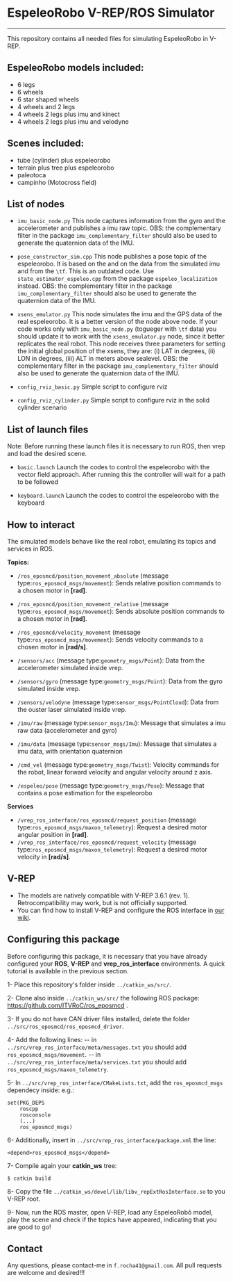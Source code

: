 # EspeleoRobo V-REP/ROS Simulator
----------------------
This repository contains all needed files for simulating EspeleoRobo in V-REP.

## EspeleoRobo models included:
- 6 legs
- 6 wheels
- 6 star shaped wheels
- 4 wheels and 2 legs
- 4 wheels 2 legs plus imu and kinect
- 4 wheels 2 legs plus imu and velodyne

## Scenes included:
- tube (cylinder) plus espeleorobo
- terrain plus tree plus espeleorobo
- paleotoca
- campinho (Motocross field)


## List of nodes


- `imu_basic_node.py` This node captures information from the gyro and the accelerometer and publishes a imu raw topic. OBS: the complementary filter in the package `imu_complementary_filter` should also be used to generate the quaternion data of the IMU.

- `pose_constructor_sim.cpp` This node publishes a pose topic of the espeleorobo. It is based on the and on the data from the simulated imu and from the `\tf`. This is an outdated code. Use `state_estimator_espeleo.cpp` from the package `espeleo_localization` instead. OBS: the complementary filter in the package `imu_complementary_filter` should also be used to generate the quaternion data of the IMU.

- `xsens_emulator.py` This node simulates the imu and the GPS data of the real espeleorobo. It is a better version of the node above node. If your code works only with `imu_basic_node.py` (togueger with `\tf` data) you should update it to work with the `xsens_emulator.py` node, since it better replicates the real robot. This node receives three parameters for setting the initial global position of the xsens, they are: (i) LAT in degrees, (ii) LON in degrees, (iii) ALT in meters above sealevel.
OBS: the complementary filter in the package `imu_complementary_filter` should also be used to generate the quaternion data of the IMU.

- `config_rviz_basic.py` Simple script to configure rviz

- `config_rviz_cylinder.py` Simple script to configure rviz in the solid cylinder scenario


## List of launch files

Note: Before running these launch files it is necessary to run ROS, then vrep and load the desired scene.

- `basic.launch` Launch the codes to control the espeleorobo with the vector field approach. After running this the controller will wait for a path to be followed

- `keyboard.launch` Launch the codes to control the espeleorobo with the keyboard


## How to interact

The simulated models behave like the real robot, emulating its topics and services in ROS.

**Topics:**
- `/ros_eposmcd/position_movement_absolute`  (message type:`ros_eposmcd_msgs/movement`): Sends relative position commands to a chosen motor in **[rad]**.
- `/ros_eposmcd/position_movement_relative`  (message type:`ros_eposmcd_msgs/movement`): Sends absolute position commands to a chosen motor in **[rad]**.
- `/ros_eposmcd/velocity_movement`  (message type:`ros_eposmcd_msgs/movement`): Sends velocity commands to a chosen motor in **[rad/s]**.

- `/sensors/acc`  (message type:`geometry_msgs/Point`): Data from the accelerometer simulated inside vrep.
- `/sensors/gyro`  (message type:`geometry_msgs/Point`): Data from the gyro simulated inside vrep.
- `/sensors/velodyne`  (message type:`sensor_msgs/PointCloud`): Data from the ouster laser simulated inside vrep.
- `/imu/raw`  (message type:`sensor_msgs/Imu`): Message that simulates a imu raw data (accelerometer and gyro)
- `/imu/data`  (message type:`sensor_msgs/Imu`): Message that simulates a imu data, with orientation quaternion
- `/cmd_vel`  (message type:`geometry_msgs/Twist`): Velocity commands for the robot, linear forward velocity and angular velocity around z axis.
- `/espeleo/pose`  (message type:`geometry_msgs/Pose`): Message that contains a pose estimation for the espeleorobo


**Services**
- `/vrep_ros_interface/ros_eposmcd/request_position`  (message type:`ros_eposmcd_msgs/maxon_telemetry`): Request a desired motor angular position in **[rad]**.
- `/vrep_ros_interface/ros_eposmcd/request_velocity`  (message type:`ros_eposmcd_msgs/maxon_telemetry`): Request a desired motor velocity in **[rad/s]**.





<!--
## Launch files

The following scripts must be calles after the roscore and vrep are runned (in this order)

**Topics:**

- `basic.launch`: This script runs the most basic files that preares the robot to receive a reference path.
- `keyboard.launch`: This script runs the basic files to enable to robot be controlled with the keyboard. -->


## V-REP

- The models are natively compatible with V-REP 3.6.1 (rev. 1). Retrocompatibility may work, but is not officially supported.
- You can find how to install V-REP and configure the ROS interface in  [our wiki](https://github.com/ITVRoC/general-wiki/wiki).

## Configuring this package

Before configuring this package, it is necessary that you have already configured your **ROS**, **V-REP** and **vrep_ros_interface** environments.  A quick tutorial is available in the previous section.

1- Place this repository's folder inside ``../catkin_ws/src/``.

2- Clone also inside ``../catkin_ws/src/`` the following ROS package: https://github.com/ITVRoC/ros_eposmcd .

3- If you do not have CAN driver files installed, delete the folder ``../src/ros_eposmcd/ros_eposmcd_driver``.

4- Add the following lines:
-- in ``../src/vrep_ros_interface/meta/messages.txt`` you should add ``ros_eposmcd_msgs/movement``.
-- in ``../src/vrep_ros_interface/meta/services.txt`` you should add ``ros_eposmcd_msgs/maxon_telemetry``.

5- In `../src/vrep_ros_interface/CMakeLists.txt`, add the ``ros_eposmcd_msgs`` dependecy inside:
e.g.:
```
set(PKG_DEPS
    roscpp
    rosconsole
    (...)
    ros_eposmcd_msgs)
```

6- Additionally, insert in ``../src/vrep_ros_interface/package.xml`` the line:
```
<depend>ros_eposmcd_msgs</depend>
```

7- Compile again your **catkin_ws** tree:
```
$ catkin build
```

8- Copy the file `../catkin_ws/devel/lib/libv_repExtRosInterface.so` to you V-REP root.

9- Now, run the ROS master, open V-REP, load any EspeleoRobô model, play the scene and check if the topics have appeared, indicating that you are good to go!

## Contact

Any questions, please contact-me in ``f.rocha41@gmail.com``.
All pull requests are welcome and desired!!!
